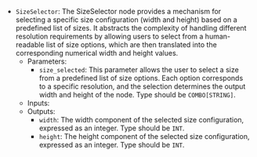 - `SizeSelector`: The SizeSelector node provides a mechanism for selecting a specific size configuration (width and height) based on a predefined list of sizes. It abstracts the complexity of handling different resolution requirements by allowing users to select from a human-readable list of size options, which are then translated into the corresponding numerical width and height values.
    - Parameters:
        - `size_selected`: This parameter allows the user to select a size from a predefined list of size options. Each option corresponds to a specific resolution, and the selection determines the output width and height of the node. Type should be `COMBO[STRING]`.
    - Inputs:
    - Outputs:
        - `width`: The width component of the selected size configuration, expressed as an integer. Type should be `INT`.
        - `height`: The height component of the selected size configuration, expressed as an integer. Type should be `INT`.
